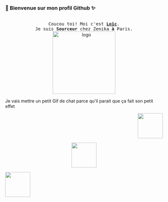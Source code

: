### 💫 Bienvenue sur mon profil Github ✨


<p align="center">
  <br />
  <samp>
    Coucou toi! 
    Moi c'est <b><a rel="nofollow noopener noreferrer" target="_blank" href="https://www.linkedin.com/in/loiclengrand/">Loïc</a></b>.
    <br>Je suis  <b>Sourceur</b> chez Zenika <b>à</b> Paris.<br>
  </samp>
  <img src="https://user-images.githubusercontent.com/5713670/87202985-820dcb80-c2b6-11ea-9f56-7ec461c497c3.gif" alt="logo" width="200"/>
</p>

Je vais mettre un petit Gif de chat parce qu'il parait que ça fait son petit effet 

<p align="right">
<img src="https://media.giphy.com/media/vFKqnCdLPNOKc/giphy.gif" width="80" height="80" />
</p> <p align="center">
<img src="https://media.giphy.com/media/vFKqnCdLPNOKc/giphy.gif" width="80" height="80" />
</p><p align="left">
<img src="https://media.giphy.com/media/vFKqnCdLPNOKc/giphy.gif" width="80" height="80" />
</p>


